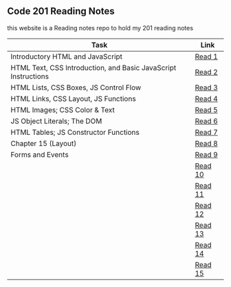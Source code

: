 ## Code 201 Reading Notes

this website is a Reading notes repo to hold my 201 reading notes 

| Task  |  Link |
|---|---|
| Introductory HTML and JavaScript | [Read 1](https://osamahanoun.github.io/reading-notes/class-01)  |
| HTML Text, CSS Introduction, and Basic JavaScript Instructions  | [Read 2](https://osamahanoun.github.io/reading-notes/class-02) |
| HTML Lists, CSS Boxes, JS Control Flow  | [Read 3](https://osamahanoun.github.io/reading-notes/class-03) |
| HTML Links, CSS Layout, JS Functions |[Read 4](https://osamahanoun.github.io/reading-notes/class-04)|
| HTML Images; CSS Color & Text |[Read 5](https://osamahanoun.github.io/reading-notes/class-05)|
| JS Object Literals; The DOM  |[Read 6](https://osamahanoun.github.io/reading-notes/class-06)|
| HTML Tables; JS Constructor Functions |[Read 7](https://osamahanoun.github.io/reading-notes/class-07)|
| Chapter 15 (Layout)  |[Read 8](https://osamahanoun.github.io/reading-notes/class-08)|
| Forms and Events  |[Read 9](https://osamahanoun.github.io/reading-notes/class-09)|
|   |[Read 10]()|
|   |[Read 11]()|
|   |[Read 12]()|
|   |[Read 13]()|
|   |[Read 14]()|
|   |[Read 15]()|
